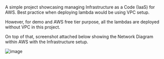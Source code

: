 A simple project showcasing managing Infrastructure as a Code (IaaS) for AWS. Best practice when deploying lambda would be using VPC setup.

However, for demo and AWS free tier purpose, all the lambdas are deployed without VPC in this project.

On top of that, screenshot attached below showing the Network Diagram within AWS with the Infrastructure setup.

![image](https://github.com/user-attachments/assets/375a4ed1-ee72-4dee-90c0-8c7550ba0015)




